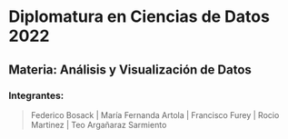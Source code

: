 # Diplomatura en Ciencias de Datos 2022

## **Materia: Análisis y Visualización de Datos**

### **Integrantes:**

> Federico Bosack | María Fernanda Artola | Francisco Furey | Rocio Martinez | Teo Argañaraz Sarmiento 